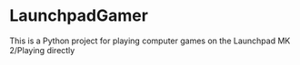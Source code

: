 # LaunchpadGamer
This is a Python project for playing computer games on the Launchpad MK 2/Playing directly
